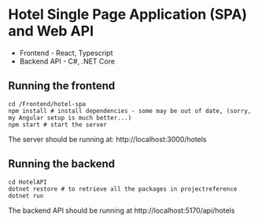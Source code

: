 # Hotel Single Page Application (SPA) and Web API
- Frontend - React, Typescript
- Backend API - C#, .NET Core 
## Running the frontend
```
cd /Frontend/hotel-spa
npm install # install dependencies - some may be out of date, (sorry, my Angular setup is much better...)
npm start # start the server
```
The server should be running at: http://localhost:3000/hotels

## Running the backend
```
cd HotelAPI
dotnet restore # to retrieve all the packages in projectreference
dotnet run
```
The backend API should be running at http://localhost:5170/api/hotels
